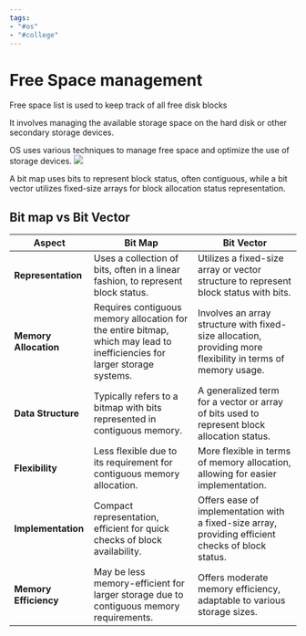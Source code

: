 ```yaml
---
tags:
- "#os"
- "#college"
---
```

# Free Space management
Free space list is used to keep track of all free disk blocks

It involves managing the available storage space on the hard disk or other secondary storage devices. 

OS uses various techniques to manage free space and optimize the use of storage devices.
![](https://media.geeksforgeeks.org/wp-content/uploads/2-190.png)

A bit map uses bits to represent block status, often contiguous, while a bit vector utilizes fixed-size arrays for block allocation status representation.
## Bit map vs Bit Vector

| **Aspect**         | **Bit Map**                             | **Bit Vector**                              |
|--------------------|-----------------------------------------|---------------------------------------------|
| **Representation** | Uses a collection of bits, often in a linear fashion, to represent block status. | Utilizes a fixed-size array or vector structure to represent block status with bits. |
| **Memory Allocation** | Requires contiguous memory allocation for the entire bitmap, which may lead to inefficiencies for larger storage systems. | Involves an array structure with fixed-size allocation, providing more flexibility in terms of memory usage. |
| **Data Structure** | Typically refers to a bitmap with bits represented in contiguous memory. | A generalized term for a vector or array of bits used to represent block allocation status. |
| **Flexibility**    | Less flexible due to its requirement for contiguous memory allocation. | More flexible in terms of memory allocation, allowing for easier implementation. |
| **Implementation** | Compact representation, efficient for quick checks of block availability. | Offers ease of implementation with a fixed-size array, providing efficient checks of block status. |
| **Memory Efficiency** | May be less memory-efficient for larger storage due to contiguous memory requirements. | Offers moderate memory efficiency, adaptable to various storage sizes. |